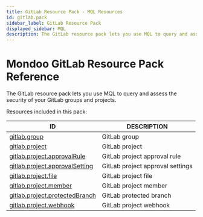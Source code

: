 ```yaml
---
title: GitLab Resource Pack - MQL Resources
id: gitlab.pack
sidebar_label: GitLab Resource Pack
displayed_sidebar: MQL
description: The GitLab resource pack lets you use MQL to query and assess the security of your GitLab groups and projects.
---
```


# Mondoo GitLab Resource Pack Reference

The GitLab resource pack lets you use MQL to query and assess the security of your GitLab groups and projects.

Resources included in this pack:

| ID                                                                  | DESCRIPTION                      |
| ------------------------------------------------------------------- | -------------------------------- |
| [gitlab.group](gitlab.group.md)                                     | GitLab group                     |
| [gitlab.project](gitlab.project.md)                                 | GitLab project                   |
| [gitlab.project.approvalRule](gitlab.project.approvalrule.md)       | GitLab project approval rule     |
| [gitlab.project.approvalSetting](gitlab.project.approvalsetting.md) | GitLab project approval settings |
| [gitlab.project.file](gitlab.project.file.md)                       | GitLab project file              |
| [gitlab.project.member](gitlab.project.member.md)                   | GitLab project member            |
| [gitlab.project.protectedBranch](gitlab.project.protectedbranch.md) | GitLab protected branch          |
| [gitlab.project.webhook](gitlab.project.webhook.md)                 | GitLab project webhook           |
